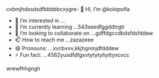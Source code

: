 cvbmjhdssdsdfbbbbbcxygre- 👋 Hi, I’m @kolopolfa
- 👀 I’m interested in ...
- 🌱 I’m currently learning ...543seedfggddtrgtr
- 💞️ I’m looking to collaborate on ...gdffdgccdbdsfdsfddew
- 📫 How to reach me ...zazazeee
- 😄 Pronouns: ...xvcbvvv,kkjhgnmjdfdddew
- ⚡ Fun fact: ...4562yusdfdfgxvtytytyhyttyxcvcc
<!---bvfv15sddsj,kj,kerxvc
kolopolfa/kolopolfa is a ✨ special ✨ repository bdsrwefecause its `README.md` (this file) appears on your GitHub profile.564552
You can click the Preview link to take a look at your changes.543hnjmmjjmkui36363gbf
--->
wrewfhhgngh
